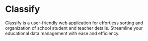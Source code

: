 # Classify
Classify is a user-friendly web application for effortless sorting and organization of school student and teacher details. Streamline your educational data management with ease and efficiency.
